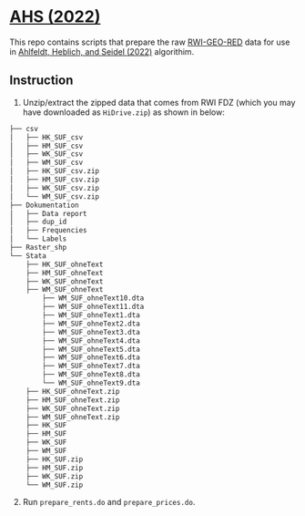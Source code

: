 # [AHS (2022)](https://doi.org/10.1016/j.regsciurbeco.2022.103836)
This repo contains scripts that prepare the raw [RWI-GEO-RED](https://www.rwi-essen.de/en/research-advice/further/research-data-center-ruhr-fdz/data-sets/rwi-geo-red/x-real-estate-data-and-price-indices) data for use in [Ahlfeldt, Heblich, and Seidel (2022)](https://doi.org/10.1016/j.regsciurbeco.2022.103836) algorithim. 

## Instruction
1. Unzip/extract the zipped data that comes from RWI FDZ (which you may have downloaded as `HiDrive.zip`) as shown in below:

```bash
├── csv
│   ├── HK_SUF_csv
│   ├── HM_SUF_csv
│   ├── WK_SUF_csv
│   ├── WM_SUF_csv
│   ├── HK_SUF_csv.zip
│   ├── HM_SUF_csv.zip
│   ├── WK_SUF_csv.zip
│   └── WM_SUF_csv.zip
├── Dokumentation
│   ├── Data report
│   ├── dup_id
│   ├── Frequencies
│   └── Labels
├── Raster_shp
└── Stata
    ├── HK_SUF_ohneText
    ├── HM_SUF_ohneText
    ├── WK_SUF_ohneText
    ├── WM_SUF_ohneText
        ├── WM_SUF_ohneText10.dta
        ├── WM_SUF_ohneText11.dta
        ├── WM_SUF_ohneText1.dta
        ├── WM_SUF_ohneText2.dta
        ├── WM_SUF_ohneText3.dta
        ├── WM_SUF_ohneText4.dta
        ├── WM_SUF_ohneText5.dta
        ├── WM_SUF_ohneText6.dta
        ├── WM_SUF_ohneText7.dta
        ├── WM_SUF_ohneText8.dta
        └── WM_SUF_ohneText9.dta
    ├── HK_SUF_ohneText.zip
    ├── HM_SUF_ohneText.zip
    ├── WK_SUF_ohneText.zip
    ├── WM_SUF_ohneText.zip
    ├── HK_SUF
    ├── HM_SUF
    ├── WK_SUF
    ├── WM_SUF
    ├── HK_SUF.zip
    ├── HM_SUF.zip
    ├── WK_SUF.zip
    └── WM_SUF.zip
```
2. Run `prepare_rents.do` and `prepare_prices.do`. 

